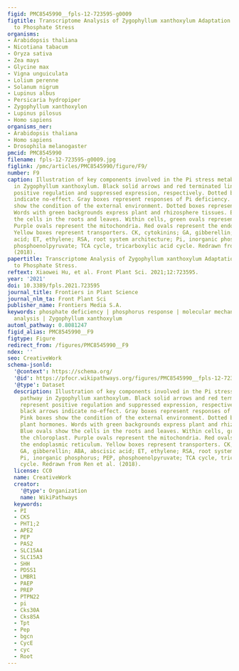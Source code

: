 ```yaml
---
figid: PMC8545990__fpls-12-723595-g0009
figtitle: Transcriptome Analysis of Zygophyllum xanthoxylum Adaptation Strategies
  to Phosphate Stress
organisms:
- Arabidopsis thaliana
- Nicotiana tabacum
- Oryza sativa
- Zea mays
- Glycine max
- Vigna unguiculata
- Lolium perenne
- Solanum nigrum
- Lupinus albus
- Persicaria hydropiper
- Zygophyllum xanthoxylon
- Lupinus pilosus
- Homo sapiens
organisms_ner:
- Arabidopsis thaliana
- Homo sapiens
- Drosophila melanogaster
pmcid: PMC8545990
filename: fpls-12-723595-g0009.jpg
figlink: /pmc/articles/PMC8545990/figure/F9/
number: F9
caption: Illustration of key components involved in the Pi stress metabolic pathway
  in Zygophyllum xanthoxylum. Black solid arrows and red terminated lines represent
  positive regulation and suppressed expression, respectively. Dotted black arrows
  indicate no-effect. Gray boxes represent responses of Pi deficiency. Pink boxes
  show the condition of the external environment. Dotted boxes represent plant hormones.
  Words with green backgrounds express plant and rhizosphere tissues. Blue ovals show
  the cells in the roots and leaves. Within cells, green ovals represent the chloroplast.
  Purple ovals represent the mitochondria. Red ovals represent the endoplasmic reticulum.
  Yellow boxes represent transporters. CK, cytokinins; GA, gibberellin; ABA, abscisic
  acid; ET, ethylene; RSA, root system architecture; Pi, inorganic phosphorus; PEP,
  phosphoenolpyruvate; TCA cycle, tricarboxylic acid cycle. Redrawn from Ren et al.
  (2018).
papertitle: Transcriptome Analysis of Zygophyllum xanthoxylum Adaptation Strategies
  to Phosphate Stress.
reftext: Xiaowei Hu, et al. Front Plant Sci. 2021;12:723595.
year: '2021'
doi: 10.3389/fpls.2021.723595
journal_title: Frontiers in Plant Science
journal_nlm_ta: Front Plant Sci
publisher_name: Frontiers Media S.A.
keywords: phosphate deficiency | phosphorus response | molecular mechanisms | transcriptome
  analysis | Zygophyllum xanthoxylum
automl_pathway: 0.8081247
figid_alias: PMC8545990__F9
figtype: Figure
redirect_from: /figures/PMC8545990__F9
ndex: ''
seo: CreativeWork
schema-jsonld:
  '@context': https://schema.org/
  '@id': https://pfocr.wikipathways.org/figures/PMC8545990__fpls-12-723595-g0009.html
  '@type': Dataset
  description: Illustration of key components involved in the Pi stress metabolic
    pathway in Zygophyllum xanthoxylum. Black solid arrows and red terminated lines
    represent positive regulation and suppressed expression, respectively. Dotted
    black arrows indicate no-effect. Gray boxes represent responses of Pi deficiency.
    Pink boxes show the condition of the external environment. Dotted boxes represent
    plant hormones. Words with green backgrounds express plant and rhizosphere tissues.
    Blue ovals show the cells in the roots and leaves. Within cells, green ovals represent
    the chloroplast. Purple ovals represent the mitochondria. Red ovals represent
    the endoplasmic reticulum. Yellow boxes represent transporters. CK, cytokinins;
    GA, gibberellin; ABA, abscisic acid; ET, ethylene; RSA, root system architecture;
    Pi, inorganic phosphorus; PEP, phosphoenolpyruvate; TCA cycle, tricarboxylic acid
    cycle. Redrawn from Ren et al. (2018).
  license: CC0
  name: CreativeWork
  creator:
    '@type': Organization
    name: WikiPathways
  keywords:
  - PI
  - CKS
  - PHT1;2
  - APE2
  - PEP
  - PAS2
  - SLC15A4
  - SLC15A3
  - SHH
  - PDSS1
  - LMBR1
  - PAEP
  - PREP
  - PTPN22
  - pi
  - Cks30A
  - Cks85A
  - Tpt
  - Pep
  - bgcn
  - CycE
  - cyc
  - Root
---
```

